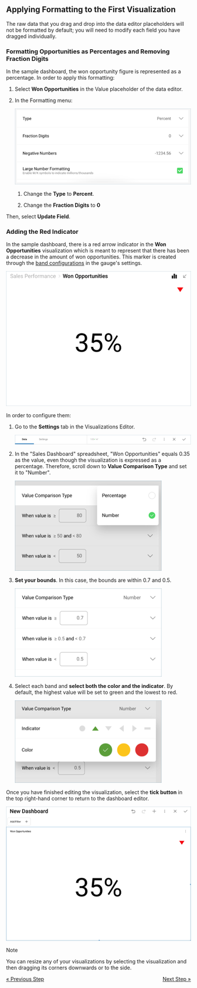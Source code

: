 ## Applying Formatting to the First Visualization 

The raw data that you drag and drop into the data editor placeholders
will not be formatted by default; you will need to modify each field you
have dragged individually.

### Formatting Opportunities as Percentages and Removing Fraction Digits

In the sample dashboard, the won opportunity figure is represented as a
percentage. In order to apply this formatting:

1.  Select **Won Opportunities** in the Value placeholder of the data
    editor.

2.  In the Formatting menu:
    
    ![SalesWonOpportFormatting\_All](images/SalesWonOpportFormatting_All.png)
    
    1.  Change the **Type** to **Percent**.
    
    2.  Change the **Fraction Digits** to **0**

Then, select **Update Field**.

### Adding the Red Indicator

In the sample dashboard, there is a red arrow indicator in the **Won
Opportunities** visualization which is meant to represent that there has
been a decrease in the amount of won opportunities. This marker is
created through the [band configurations](~/en/data-visualizations/gauge-views.html#bands-configuration) in the gauge's
settings.

![SalesWonOpportunitiesConditionalFormattingMarker\_All](images/SalesWonOpportunitiesConditionalFormattingMarker_All.png)

In order to configure them:

1.  Go to the **Settings** tab in the Visualizations Editor.
    
    ![TutorialsSettingsMenu\_All](images/TutorialsSettingsMenu_All.png)



2.  In the "Sales Dashboard" spreadsheet, "Won Opportunities" equals
    0.35 as the value, even though the visualization is expressed as a
    percentage. Therefore, scroll down to **Value Comparison Type** and
    set it to "Number".
    
    ![TutorialsValueComparisonTypeNumber\_All](images/TutorialsValueComparisonTypeNumber_All.png)



3.  **Set your bounds**. In this case, the bounds are within 0.7 and
    0.5.
    
    ![SalesChangingBands\_All](images/SalesChangingBands_All.png)



4.  Select each band and **select both the color and the indicator**. By
    default, the highest value will be set to green and the lowest to
    red.
    
    ![SalesChangingBandColorIndicator\_All](images/SalesChangingBandColorIndicator_All.png)

Once you have finished editing the visualization, select the **tick
button** in the top right-hand corner to return to the dashboard editor.

![SalesWidgetInDashboardEditor\_All](images/SalesWidgetInDashboardEditor_All.png)

>[!NOTE]
>You can resize any of your visualizations by selecting the visualization and then dragging its corners downwards or to the side.

<style>
.previous {
    text-align: left
}

.next {
    float: right
}

</style>

<a href="sales-selecting-data-visualization.md" class="previous">&laquo; Previous Step</a>
<a href="sales-applying-theme.md" class="next">Next Step &raquo;</a>
